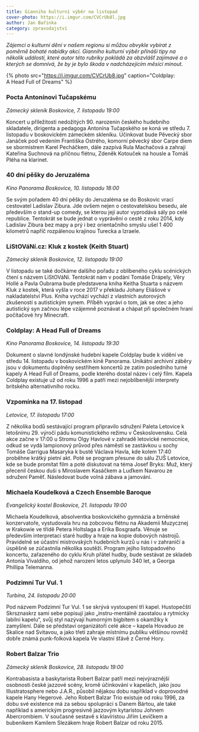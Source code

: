 ```yaml
---
title: Gianniho kulturní výběr na listopad
cover-photo: https://i.imgur.com/CVCrUb8l.jpg
author: Jan Bařinka
category: zpravodajství
---
```


*Zájemci o kulturní dění v našem regionu si můžou obvykle vybírat z poměrně bohaté nabídky akcí. Gianniho kulturní výběr přináší tipy na několik událostí, které autor této rubriky pokládá za obzvlášť zajímavé a o kterých se domnívá, že by je bylo škoda v nadcházejícím měsíci minout.*

{% photo src="https://i.imgur.com/CVCrUb8.jpg" caption="Coldplay: A Head Full of Dreams" %}

### Pocta Antonínovi Tučapskému

*Zámecký skleník Boskovice, 7. listopadu 19:00*

Koncert u příležitosti nedožitých 90. narozenin českého hudebního skladatele, dirigenta a pedagoga Antonína Tučapského se koná ve středu 7. listopadu v boskovickém zámeckém skleníku. Účinkovat bude Pěvecký sbor Janáček pod vedením Františka Ostrého, komorní pěvecký sbor Carpe diem se sbormistrem Karel Pecháčkem, dále zazpívá Rula Machačová a zahrají Kateřina Suchnová na příčnou flétnu, Zdeněk Kotouček na housle a Tomáš Pléha na klarinet.

### 40 dní pěšky do Jeruzaléma

*Kino Panorama Boskovice, 10. listopadu 18:00*

Se svým pořadem 40 dní pěšky do Jeruzaléma se do Boskovic vrací cestovatel Ladislav Zibura. Jde ovšem nejen o cestovatelskou besedu, ale především o stand-up comedy, se kterou její autor vyprodává sály po celé republice. Tentokrát se bude jednat o vyprávění o cestě z roku 2014, kdy Ladislav Zibura bez mapy a prý i bez orientačního smyslu ušel 1 400 kilometrů napříč rozpálenou krajinou Turecka a Izraele.

### LiStOVáNí.cz: Kluk z kostek (Keith Stuart)

*Zámecký skleník Boskovice, 12. listopadu 19:00*

V listopadu se také dočkáme dalšího pořadu z oblíbeného cyklu scénických čtení s názvem LiStOVáNí. Tentokrát nám v podání Tomáše Drápely, Věry Hollé a Pavla Oubrama bude představena kniha Keitha Stuarta s názvem Kluk z kostek, která vyšla v roce 2017 v překladu Johany Eliášové v nakladatelství Plus. Kniha vychází vychází z vlastních autorových zkušeností s autistickým synem. Příběh vypráví o tom, jak se otec a jeho autistický syn začnou lépe vzájemně poznávat a chápat při společném hraní počítačové hry Minecraft.

### Coldplay: A Head Full of Dreams

*Kino Panorama Boskovice, 14. listopadu 19:30*

Dokument o slavné londýnské hudební kapele Coldplay bude k vidění ve středu 14. listopadu v boskovickém kině Panorama. Unikátní archivní záběry jsou v dokumentu doplněny sestřihem koncertů ze zatím posledního turné kapely A Head Full of Dreams, podle kterého dostal název i celý film. Kapela Coldplay existuje už od roku 1996 a patří mezi nejoblíbenější interprety britského alternativního rocku.

### Vzpomínka na 17. listopad

*Letovice, 17. listopadu 17:00*

Z několika bodů sestávající program připravilo sdružení Paleta Letovice k letošnímu 29. výročí pádu komunistického režimu v Československu. Celá akce začne v 17:00 u Stromu Olgy Havlové v zahradě letovické nemocnice, odkud se vydá lampionový průvod přes náměstí se zastávkou u sochy Tomáše Garrigua Masaryka k bustě Václava Havla, kde kolem 17:40 proběhne krátký pietní akt. Poté se program přesune do sálu ZUŠ Letovice, kde se bude promítat film a poté diskutovat na téma Josef Bryks: Muž, který přecenil českou duši s Miroslavem Kasáčkem a Luďkem Navarou ze sdružení Paměť. Následovat bude volná zábava a jamování.

### Michaela Koudelková a Czech Ensemble Baroque

*Evangelický kostel Boskovice, 21. listopadu 19:00*

Michaela Koudelková, absolventka boskovického gymnázia a brněnské konzervatoře, vystudovala hru na zobcovou flétnu na Akademii Muzycznej w Krakowie ve třídě Petera Holtslaga a Erika Bosgraafa. Věnuje se především interpretaci staré hudby a hraje na kopie dobových nástrojů. Pravidelně se účastní mistrovských hudebních kurzů u nás i v zahraničí a úspěšně se zúčastnila několika soutěží. Program jejího listopadového koncertu, zařazeného do cyklu Kruh přátel hudby, bude sestávat ze skladeb Antonia Vivaldiho, od jehož narození letos uplynulo 340 let, a Georga Phillipa Telemanna.

### Podzimní Tur Vul. 1

*Turbína, 24. listopadu 20:00*

Pod názvem Podzimní Tur Vul. 1 se skrývá vystoupení tří kapel. Hustopečští Skrsznaskrz sami sebe popisují jako „instru-mentálně zaostalou a rytmicky labilní kapelu“, svůj styl nazývají humorným bigbítem s okamžiky k zamyšlení. Dále se představí organizátoři celé akce – kapela Hovaduo ze Skalice nad Svitavou, a jako třetí zahraje místnímu publiku většinou rovněž dobře známá punk-folková kapela Ve vlastní šťávě z Černé Hory.

### Robert Balzar Trio

*Zámecký skleník Boskovice, 28. listopadu 19:00*

Kontrabasista a baskytarista Robert Balzar patří mezi nejvýraznější osobnosti české jazzové scény, kromě účinkování v kapelách, jako jsou Illustratosphere nebo J.A.R., působil nějakou dobu například v doprovodné kapele Hany Hegerové. Jeho Robert Balzar Trio existuje od roku 1996, za dobu své existence má za sebou spolupráci s Danem Bártou, ale také například s americkým progresivně jazzovým kytaristou Johnem Abercrombiem. V současné sestavě s klavíristou Jiřím Levíčkem a bubeníkem Kamilem Slezákem hraje Robert Balzar od roku 2015. 

